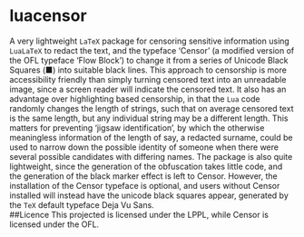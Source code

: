 # luacensor
A very lightweight `LaTeX` package for censoring sensitive information using `LuaLaTeX` to redact the text, and the typeface ‘Censor’ (a modified version of the OFL typeface ‘Flow Block’) to change it from a series of Unicode Black Squares (■) into suitable black lines.  This approach to censorship is more accessibility friendly than simply turning censored text into an unreadable image, since a screen reader will indicate the censored text.  It also has an advantage over highlighting based censorship, in that the `Lua` code randomly changes the length of strings, such that on average censored text is the same length, but any individual string may be a different length.  This matters for preventing ‘jigsaw identification’, by which the otherwise meaningless information of the length of say, a redacted surname, could be used to narrow down the possible identity of someone when there were several possible candidates with differing names.    The package is also quite lightweight, since the generation of the obfuscation takes little code, and the generation of the black marker effect is left to Censor.  However, the installation of the Censor  typeface is optional, and users without Censor installed will instead have the unicode black squares appear, generated by the `TeX` default typeface Deja Vu Sans.  
##Licence
This projected is licensed under the LPPL, while Censor is licensed under the OFL.